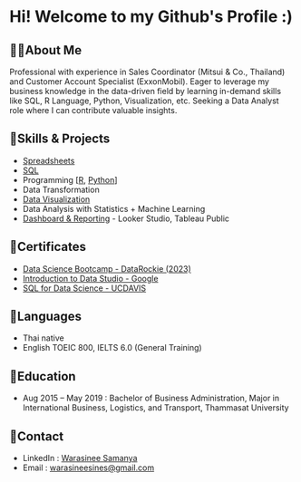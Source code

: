 # Hi! Welcome to my Github's Profile :)


## 👧🏻About Me
Professional with experience in Sales Coordinator (Mitsui & Co., Thailand) and Customer Account Specialist (ExxonMobil). Eager to leverage my business knowledge in the data-driven field by learning in-demand skills like SQL, R Language, Python, Visualization, etc.
Seeking a Data Analyst role where I can contribute valuable insights.

## 🍰Skills & Projects
- [Spreadsheets](https://github.com/Warasineesines/Spreadsheets)
- [SQL](https://github.com/Warasineesines/SQL)
- Programming [[R](https://github.com/Warasineesines/R/blob/main/README.md), [Python](https://github.com/Warasineesines/Python/blob/main/README.md)]
- Data Transformation
- [Data Visualization](https://github.com/Warasineesines/Data-Visualization/blob/main/README.md)
- Data Analysis with Statistics + Machine Learning
- [Dashboard & Reporting](https://github.com/Warasineesines/Dashboard-Reporting/blob/main/README.md) - Looker Studio, Tableau Public

## 🦆Certificates
- [Data Science Bootcamp - DataRockie (2023)](https://api.badgr.io/public/assertions/h_JTP8suSBmk0EvRh1zSaQ?identity__email=warasineesines%40gmail.com)
- [Introduction to Data Studio - Google](https://analytics.google.com/analytics/academy/certificate/4WuK9QohSKaOwYLwur9Ebw)
- [SQL for Data Science - UCDAVIS](https://www.coursera.org/account/accomplishments/verify/ACNPD593P7CQ?utm_source=link&utm_medium=certificate&utm_content=cert_image&utm_campaign=sharing_cta&utm_product=course)

## 💫Languages
- Thai native
- English TOEIC 800, IELTS 6.0 (General Training)

## 🍕Education
- Aug 2015 – May 2019 : Bachelor of Business Administration, Major in International Business, Logistics, and Transport, Thammasat University

## 💌Contact
- LinkedIn : [Warasinee Samanya](https://www.linkedin.com/in/warasinee-samanya-094a39166/)
- Email : warasineesines@gmail.com
